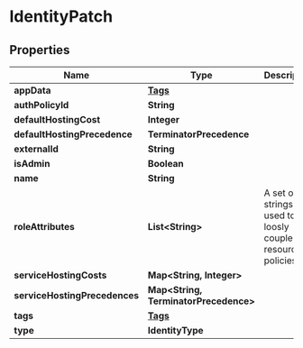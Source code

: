 

# IdentityPatch


## Properties

| Name | Type | Description | Notes |
|------------ | ------------- | ------------- | -------------|
|**appData** | [**Tags**](Tags.md) |  |  [optional] |
|**authPolicyId** | **String** |  |  [optional] |
|**defaultHostingCost** | **Integer** |  |  [optional] |
|**defaultHostingPrecedence** | **TerminatorPrecedence** |  |  [optional] |
|**externalId** | **String** |  |  [optional] |
|**isAdmin** | **Boolean** |  |  [optional] |
|**name** | **String** |  |  [optional] |
|**roleAttributes** | **List&lt;String&gt;** | A set of strings used to loosly couple this resource to policies |  [optional] |
|**serviceHostingCosts** | **Map&lt;String, Integer&gt;** |  |  [optional] |
|**serviceHostingPrecedences** | **Map&lt;String, TerminatorPrecedence&gt;** |  |  [optional] |
|**tags** | [**Tags**](Tags.md) |  |  [optional] |
|**type** | **IdentityType** |  |  [optional] |




